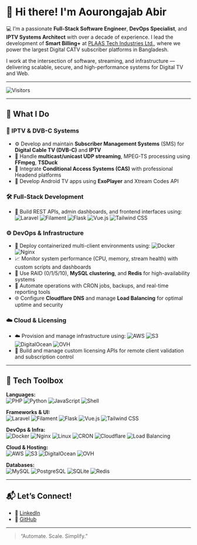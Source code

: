 # 👋 Hi there! I'm Aourongajab Abir

💻 I’m a passionate **Full-Stack Software Engineer**, **DevOps Specialist**, and **IPTV Systems Architect** with over a decade of experience. I lead the development of **Smart Billing+** at [PLAAS Tech Industries Ltd.](https://plaastech.com), where we power the largest Digital CATV subscriber platforms in Bangladesh.

I work at the intersection of software, streaming, and infrastructure — delivering scalable, secure, and high-performance systems for Digital TV and Web.

---

![Visitors](https://komarev.com/ghpvc/?username=aourongajab&label=PROFILE+VIEWS&color=blue)

---

## 🚀 What I Do

### 📡 IPTV & DVB-C Systems
- ⚙️ Develop and maintain **Subscriber Management Systems** (SMS) for **Digital Cable TV (DVB-C)** and **IPTV**
- 📡 Handle **multicast/unicast UDP streaming**, MPEG-TS processing using **FFmpeg**, **TSDuck**
- 🔐 Integrate **Conditional Access Systems (CAS)** with professional Headend platforms
- 📲 Develop Android TV apps using **ExoPlayer** and Xtream Codes API

### 🛠 Full-Stack Development
- 🧩 Build REST APIs, admin dashboards, and frontend interfaces using:
  ![Laravel](https://img.shields.io/badge/Laravel-F55247?logo=laravel&logoColor=white)
  ![Filament](https://img.shields.io/badge/Filament-EE4444?style=flat&logoColor=white)
  ![Flask](https://img.shields.io/badge/Flask-000000?logo=flask&logoColor=white)
  ![Vue.js](https://img.shields.io/badge/Vue.js-4FC08D?logo=vue.js&logoColor=white)
  ![Tailwind CSS](https://img.shields.io/badge/Tailwind_CSS-38B2AC?logo=tailwind-css&logoColor=white)

### ⚙️ DevOps & Infrastructure
- 🐳 Deploy containerized multi-client environments using:
  ![Docker](https://img.shields.io/badge/Docker-2496ED?logo=docker&logoColor=white)
  ![Nginx](https://img.shields.io/badge/Nginx-009639?logo=nginx&logoColor=white)
- 📈 Monitor system performance (CPU, memory, stream health) with custom scripts and dashboards
- 💾 Use RAID (0/1/5/10), **MySQL clustering**, and **Redis** for high-availability systems
- 🔄 Automate operations with CRON jobs, backups, and real-time reporting tools
- 🌐 Configure **Cloudflare DNS** and manage **Load Balancing** for optimal uptime and security

### ☁️ Cloud & Licensing
- ☁️ Provision and manage infrastructure using:
  ![AWS](https://img.shields.io/badge/AWS-232F3E?logo=amazon-aws&logoColor=white)
  ![S3](https://img.shields.io/badge/S3%20Storage-orange?logo=amazon-aws&logoColor=white)
  ![DigitalOcean](https://img.shields.io/badge/DigitalOcean-0080FF?logo=digitalocean&logoColor=white)
  ![OVH](https://img.shields.io/badge/OVH-1239C7?logo=ovh&logoColor=white)
- 🔐 Build and manage custom licensing APIs for remote client validation and subscription control

---

## 🧰 Tech Toolbox

**Languages:**  
![PHP](https://img.shields.io/badge/PHP-777BB4?logo=php&logoColor=white)
![Python](https://img.shields.io/badge/Python-3776AB?logo=python&logoColor=white)
![JavaScript](https://img.shields.io/badge/JavaScript-F7DF1E?logo=javascript&logoColor=black)
![Shell](https://img.shields.io/badge/Shell-121011?logo=gnu-bash&logoColor=white)

**Frameworks & UI:**  
![Laravel](https://img.shields.io/badge/Laravel-F55247?logo=laravel&logoColor=white)
![Filament](https://img.shields.io/badge/Filament-EE4444?style=flat)
![Flask](https://img.shields.io/badge/Flask-000000?logo=flask)
![Vue.js](https://img.shields.io/badge/Vue.js-4FC08D?logo=vue.js)
![Tailwind CSS](https://img.shields.io/badge/Tailwind_CSS-38B2AC?logo=tailwind-css)

**DevOps & Infra:**  
![Docker](https://img.shields.io/badge/Docker-2496ED?logo=docker)
![Nginx](https://img.shields.io/badge/Nginx-009639?logo=nginx)
![Linux](https://img.shields.io/badge/Linux-FCC624?logo=linux)
![CRON](https://img.shields.io/badge/CRON-Jobs-blue)
![Cloudflare](https://img.shields.io/badge/Cloudflare-F38020?logo=cloudflare&logoColor=white)
![Load Balancing](https://img.shields.io/badge/Load_Balancing-4A90E2)

**Cloud & Hosting:**  
![AWS](https://img.shields.io/badge/AWS-232F3E?logo=amazon-aws)
![S3](https://img.shields.io/badge/S3-FF9900?logo=amazon-s3)
![DigitalOcean](https://img.shields.io/badge/DigitalOcean-0080FF?logo=digitalocean)
![OVH](https://img.shields.io/badge/OVH-1239C7?logo=ovh)

**Databases:**  
![MySQL](https://img.shields.io/badge/MySQL-4479A1?logo=mysql)
![PostgreSQL](https://img.shields.io/badge/PostgreSQL-336791?logo=postgresql)
![SQLite](https://img.shields.io/badge/SQLite-003B57?logo=sqlite)
![Redis](https://img.shields.io/badge/Redis-DC382D?logo=redis)

---

## 📬 Let’s Connect!

- 🔗 [LinkedIn](https://www.linkedin.com/in/aourongajab-abir)
- 🐙 [GitHub](https://github.com/aouronga)

---

> “Automate. Scale. Simplify.”
